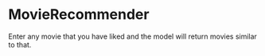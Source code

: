 # MovieRecommender
Enter any movie that you have liked and the model will return movies similar to that.
